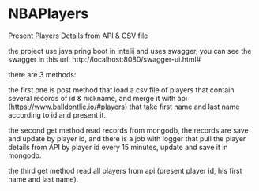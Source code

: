 # NBAPlayers
Present Players Details from API &amp; CSV file

the project use java pring boot in intelij and uses swagger, you can see the swagger 
in this url: http://localhost:8080/swagger-ui.html#

there are 3 methods:

the first one is post method that load a csv file of players that contain several records of id & nickname, 
and merge it with api (https://www.balldontlie.io/#players) that take first name and last name according to id 
and present it.

the second get method read records from mongodb, the records are save and update by player id, 
and there is a job with logger that pull the player details from API by player id every 15 minutes, 
update and save it in mongodb.

the third get method read all players from api (present player id, his first name and last name).
